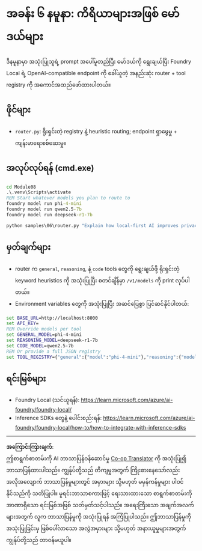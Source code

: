 <!--
CO_OP_TRANSLATOR_METADATA:
{
  "original_hash": "7f0c6af41a1ae2c5a770c8170da8bd6e",
  "translation_date": "2025-10-01T01:51:31+00:00",
  "source_file": "Module08/samples/06/README.md",
  "language_code": "my"
}
-->
# အခန်း ၆ နမူနာ: ကိရိယာများအဖြစ် မော်ဒယ်များ

ဒီနမူနာမှာ အသုံးပြုသူရဲ့ prompt အပေါ်မူတည်ပြီး မော်ဒယ်ကို ရွေးချယ်ပြီး Foundry Local ရဲ့ OpenAI-compatible endpoint ကို ခေါ်ယူတဲ့ အနည်းဆုံး router + tool registry ကို အကောင်အထည်ဖော်ထားပါတယ်။

## ဖိုင်များ
- `router.py`: ရိုးရှင်းတဲ့ registry နဲ့ heuristic routing; endpoint ရှာဖွေမှု + ကျန်းမာရေးစစ်ဆေးမှု။

## အလုပ်လုပ်ရန် (cmd.exe)
```cmd
cd Module08
.\.venv\Scripts\activate
REM Start whatever models you plan to route to
foundry model run phi-4-mini
foundry model run qwen2.5-7b
foundry model run deepseek-r1-7b

python samples\06\router.py "Explain how local-first AI improves privacy in two sentences."
```

## မှတ်ချက်များ
- router က `general`, `reasoning`, နဲ့ `code` tools တွေကို ရွေးချယ်ဖို့ ရိုးရှင်းတဲ့ keyword heuristics ကို အသုံးပြုပြီး စတင်ချိန်မှာ `/v1/models` ကို print လုပ်ပါတယ်။
- Environment variables တွေကို အသုံးပြုပြီး အဆင်ပြေစွာ ပြင်ဆင်နိုင်ပါတယ်:
```cmd
set BASE_URL=http://localhost:8000
set API_KEY=
REM Override models per tool
set GENERAL_MODEL=phi-4-mini
set REASONING_MODEL=deepseek-r1-7b
set CODE_MODEL=qwen2.5-7b
REM Or provide a full JSON registry
set TOOL_REGISTRY={"general":{"model":"phi-4-mini"},"reasoning":{"model":"deepseek-r1-7b"},"code":{"model":"qwen2.5-7b"}}
```

## ရင်းမြစ်များ
- Foundry Local (သင်ယူရန်): https://learn.microsoft.com/azure/ai-foundry/foundry-local/
- Inference SDKs တွေနဲ့ ပေါင်းစည်းရန်: https://learn.microsoft.com/azure/ai-foundry/foundry-local/how-to/how-to-integrate-with-inference-sdks

---

**အကြောင်းကြားချက်**:  
ဤစာရွက်စာတမ်းကို AI ဘာသာပြန်ဝန်ဆောင်မှု [Co-op Translator](https://github.com/Azure/co-op-translator) ကို အသုံးပြု၍ ဘာသာပြန်ထားပါသည်။ ကျွန်ုပ်တို့သည် တိကျမှုအတွက် ကြိုးစားနေသော်လည်း အလိုအလျောက် ဘာသာပြန်မှုများတွင် အမှားများ သို့မဟုတ် မမှန်ကန်မှုများ ပါဝင်နိုင်သည်ကို သတိပြုပါ။ မူရင်းဘာသာစကားဖြင့် ရေးသားထားသော စာရွက်စာတမ်းကို အာဏာရှိသော ရင်းမြစ်အဖြစ် သတ်မှတ်သင့်ပါသည်။ အရေးကြီးသော အချက်အလက်များအတွက် လူက ဘာသာပြန်မှုကို အသုံးပြုရန် အကြံပြုပါသည်။ ဤဘာသာပြန်မှုကို အသုံးပြုခြင်းမှ ဖြစ်ပေါ်လာသော အလွဲအမှားများ သို့မဟုတ် အနားယူမှုများအတွက် ကျွန်ုပ်တို့သည် တာဝန်မယူပါ။